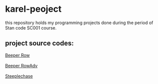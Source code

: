 # karel-peoject
this repository holds my programming projects done during the period of Stan code SC001 course.
## project source codes:
[Beeper Row](SC001_lecture02/BeeperRow.py)\
   \
[Beeper RowAdv](SC001_lecture02/BeeperRowAdv.py)\
  \
[Steeplechase](SC001_lecture02/Steeplechase.py)
